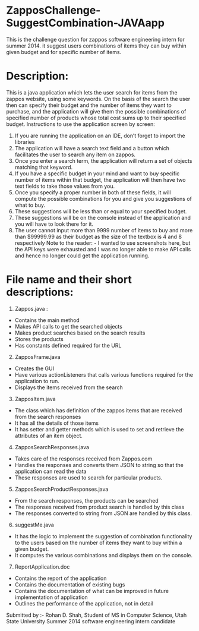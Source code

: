 ZapposChallenge-SuggestCombination-JAVAapp
==========================================

This is the challenge question for zappos software engineering intern for summer 2014. it suggest users combinations of items they can buy within given budget and for specific number of items.

Description:
=========================================
This is a java application which lets the user search for items from the zappos website, using some keywords. On the basis of the search the user then can specify their budget and the number of items they want to purchase, and the application will give them the possible combinations of specified number of products whose total cost sums up to their specified budget.
Instructions to use the application screen by screen:
1)	If you are running the application on an IDE, don’t forget to import the libraries
2)	The application will have a search text field and a button which facilitates the user to search any item on zappos.
3)	Once you enter a search term, the application will return a set of objects matching that keyword.
4)	If you have a specific budget in your mind and want to buy specific number of items within that budget, the application will then have two text fields to take those values from you. 
5)	Once you specify a proper number in both of these fields, it will compute the possible combinations for you and give you suggestions of what to buy.
6)	These suggestions will be less than or equal to your specified budget.
7)	These suggestions will be on the console instead of the application and you will have to look there for it.
8)	The user cannot input more than 9999 number of items to buy and more than $99999.99 as their budget as the size of the textbox is 4 and 8 respectively
Note to the reader: - I wanted to use screenshots here, but the API keys were exhausted and I was no longer able to make API calls and hence no longer could get the application running.


File name and their short descriptions:
=========================================
1)	Zappos.java :
-	Contains the main method
-	Makes API calls to get the searched objects
-	Makes product searches based on the search results
-	Stores the products
-	Has constants defined required for the URL

2)	ZapposFrame.java
-	Creates the GUI
-	Have various actionListeners that calls various functions required for the application to run.
-	Displays the items received from the search


3)	ZapposItem.java
-	The class which has definition of the zappos items that are received from the search responses
-	It has all the details of those items 
-	It has setter and getter methods which is used to set and retrieve the attributes of an item object.

4)	ZapposSearchResponses.java
-	Takes care of the responses received from Zappos.com
-	Handles the responses and converts them JSON to string so that the application can read the data
-	These responses are used to search for particular products.

5)	ZapposSearchProductResponses.java
-	From the search responses, the products can be searched
-	The responses received from product search is handled by this class
-	The responses converted to string from JSON are handled by this class.

6)	suggestMe.java
-	It has the logic to implement the suggestion of combination functionality to the users based on the number of items they want to buy within a given budget.
-	It computes the various combinations and displays them on the console.

7)	ReportApplication.doc
-	Contains the report of the application
-	Contains the documentation of existing bugs
-	Contains the documentation of what can be improved in future implementation of application
-	Outlines the performance of the application, not in detail

Submitted by :- 
Rohan D. Shah,
Student of MS in Computer Science,
Utah State University
Summer 2014 software engineering intern candidate
